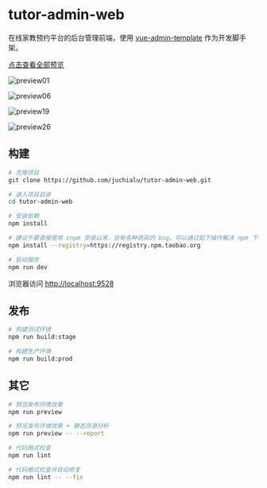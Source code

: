 # tutor-admin-web

在线家教预约平台的后台管理前端，使用 [vue-admin-template](https://panjiachen.gitee.io/vue-admin-template) 作为开发脚手架。

[点击查看全部预览](https://github.com/JuchiaLu/tutor-server/blob/master/PREVIEW.md)

![preview01](https://raw.githubusercontent.com/JuchiaLu/tutor-server/master/preview/preview01.png)

![preview06](https://raw.githubusercontent.com/JuchiaLu/tutor-server/master/preview/preview06.png)

![preview19](https://raw.githubusercontent.com/JuchiaLu/tutor-server/master/preview/preview19.png)

![preview26](https://raw.githubusercontent.com/JuchiaLu/tutor-server/master/preview/preview26.png)

## 构建

```bash
# 克隆项目
git clone https://github.com/juchialu/tutor-admin-web.git

# 进入项目目录
cd tutor-admin-web

# 安装依赖
npm install

# 建议不要直接使用 cnpm 安装以来，会有各种诡异的 bug。可以通过如下操作解决 npm 下载速度慢的问题
npm install --registry=https://registry.npm.taobao.org

# 启动服务
npm run dev
```

浏览器访问 [http://localhost:9528](http://localhost:9528)

## 发布

```bash
# 构建测试环境
npm run build:stage

# 构建生产环境
npm run build:prod
```

## 其它

```bash
# 预览发布环境效果
npm run preview

# 预览发布环境效果 + 静态资源分析
npm run preview -- --report

# 代码格式检查
npm run lint

# 代码格式检查并自动修复
npm run lint -- --fix
```
